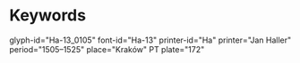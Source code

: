 # Keywords
glyph-id="Ha-13_0105"
font-id="Ha-13"
printer-id="Ha"
printer="Jan Haller"
period="1505–1525"
place="Kraków"
PT plate="172"
